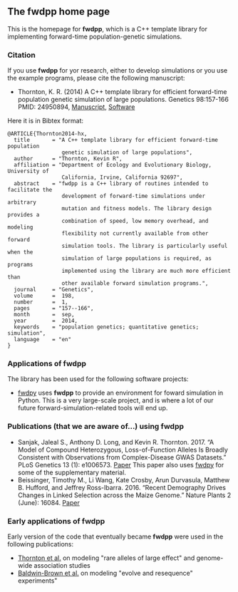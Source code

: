 ## The fwdpp home page

This is the homepage for __fwdpp__, which is a C++ template library for implementing forward-time population-genetic simulations.

### Citation

If you use __fwdpp__ for yor research, either to develop simulations or you use the example programs, please cite the following manuscript:

* Thornton, K. R. (2014) A C++ template library for efficient forward-time population genetic simulation of large populations.  Genetics 98:157-166  PMID: 24950894, [Manuscript](http://www.genetics.org/content/198/1/157.abstract), [Software](https://github.com/molpopgen/fwdpp)

Here it is in Bibtex format:

~~~
@ARTICLE{Thornton2014-hx,
  title       = "A C++ template library for efficient forward-time population
                 genetic simulation of large populations",
  author      = "Thornton, Kevin R",
  affiliation = "Department of Ecology and Evolutionary Biology, University of
                 California, Irvine, California 92697",
  abstract    = "fwdpp is a C++ library of routines intended to facilitate the
                 development of forward-time simulations under arbitrary
                 mutation and fitness models. The library design provides a
                 combination of speed, low memory overhead, and modeling
                 flexibility not currently available from other forward
                 simulation tools. The library is particularly useful when the
                 simulation of large populations is required, as programs
                 implemented using the library are much more efficient than
                 other available forward simulation programs.",
  journal     = "Genetics",
  volume      =  198,
  number      =  1,
  pages       = "157--166",
  month       =  sep,
  year        =  2014,
  keywords    = "population genetics; quantitative genetics; simulation",
  language    = "en"
}
~~~

### Applications of fwdpp 

The library has been used for the following software projects:

* [fwdpy](https://github.com/molpopgen/fwdpy) uses __fwdpp__ to provide an environment for foward simulation in Python.  This is a very large-scale project, and is where a lot of our future forward-simulation-related tools will end up.

### Publications (that we are aware of...) using fwdpp

* Sanjak, Jaleal S., Anthony D. Long, and Kevin R. Thornton. 2017. “A Model of Compound Heterozygous, Loss-of-Function Alleles Is Broadly Consistent with Observations from Complex-Disease GWAS Datasets.” PLoS Genetics 13 (1): e1006573. [Paper](http://journals.plos.org/plosgenetics/article?id=10.1371/journal.pgen.1006573)  This paper also uses [fwdpy](http://github.com/molpopgen/fwdpy) for some of the supplementary material.
* Beissinger, Timothy M., Li Wang, Kate Crosby, Arun Durvasula, Matthew B. Hufford, and Jeffrey Ross-Ibarra. 2016. “Recent Demography Drives Changes in Linked Selection across the Maize Genome.” Nature Plants 2 (June): 16084. [Paper](http://www.nature.com/articles/nplants201684?WT.feed_name=subjects_next-generation-sequencing)

### Early applications of fwdpp

Early version of the code that eventually became __fwdpp__ were used in the following publications:

* [Thornton et al.](http://www.plosgenetics.org/article/info%3Adoi%2F10.1371%2Fjournal.pgen.1003258) on modeling "rare alleles of large effect" and genome-wide association studies
* [Baldwin-Brown et al.](http://mbe.oxfordjournals.org/content/31/4/1040.full) on modeling "evolve and resequence" experiments"
